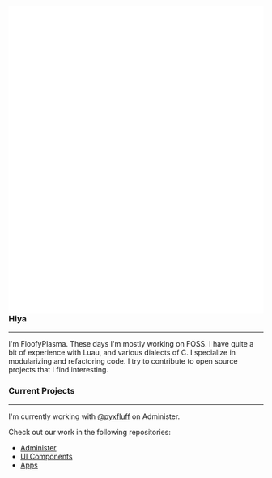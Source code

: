 <img src="https://raw.githubusercontent.com/FloofyPlasma/FloofyPlasma/refs/heads/main/github-metrics.svg" align="right">

### Hiya
---

I'm FloofyPlasma. These days I'm mostly working on FOSS. I have quite a bit of experience with Luau, and various dialects of C. I specialize in modularizing and refactoring code.
I try to contribute to open source projects that I find interesting.

### Current Projects
---

I'm currently working with [@pyxfluff](https://github.com/pyxfluff) on Administer.

Check out our work in the following repositories:

- [Administer](https://github.com/administer-org/administer)
- [UI Components](https://github.com/administer-org/ui-components)
- [Apps](https://github.com/administer-org/apps)
